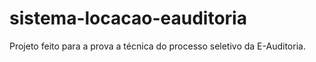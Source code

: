 # sistema-locacao-eauditoria
Projeto feito para a prova a técnica do processo seletivo da E-Auditoria.
